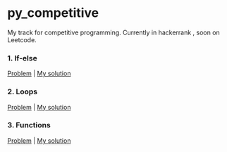 # py_competitive

My track for competitive programming. Currently in hackerrank , soon on Leetcode.

### 1. If-else 
[Problem](https://www.hackerrank.com/challenges/py-if-else/problem) | <a href='./if_else.py'> My solution </a>

### 2. Loops
[Problem](https://www.hackerrank.com/challenges/python-loops/problem) | <a href='./loops.py'> My solution </a>

### 3. Functions
[Problem](https://www.hackerrank.com/challenges/write-a-function/problem) | <a href='/functions.py'> My solution </a>
